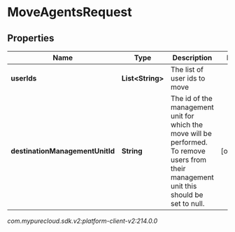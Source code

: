 # MoveAgentsRequest


## Properties

| Name | Type | Description | Notes |
| ------------ | ------------- | ------------- | ------------- |
| **userIds** | **List&lt;String&gt;** | The list of user ids to move |  |
| **destinationManagementUnitId** | **String** | The id of the management unit for which the move will be performed. To remove users from their management unit this should be set to null. |  [optional] |




_com.mypurecloud.sdk.v2:platform-client-v2:214.0.0_
